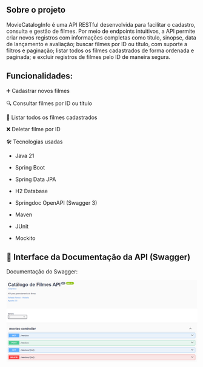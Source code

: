 ## Sobre o projeto

MovieCatalogInfo é uma API RESTful desenvolvida para facilitar o cadastro, consulta e gestão de filmes. Por meio de endpoints intuitivos, a API permite criar novos registros com informações completas como título, sinopse, data de lançamento e avaliação; buscar filmes por ID ou título, com suporte a filtros e paginação; listar todos os filmes cadastrados de forma ordenada e paginada; e excluir registros de filmes pelo ID de maneira segura.

## Funcionalidades:
➕ Cadastrar novos filmes

🔍 Consultar filmes por ID ou título

📄 Listar todos os filmes cadastrados

❌ Deletar filme por ID

🛠️ Tecnologias usadas

- Java 21

- Spring Boot

- Spring Data JPA

- H2 Database

- Springdoc OpenAPI (Swagger 3)

- Maven

- JUnit

- Mockito



## 📘 Interface da Documentação da API (Swagger)

Documentação do Swagger:

![Swagger UI](docs/swagger-ui.png)
